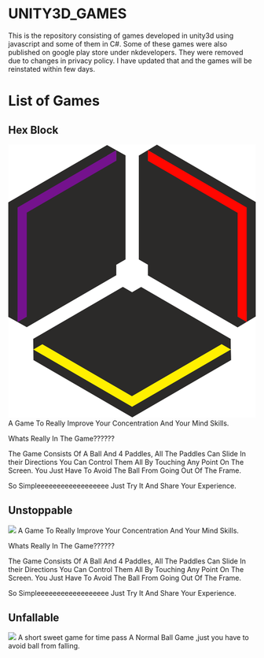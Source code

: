 # UNITY3D_GAMES
This is the repository consisting of games developed in unity3d using javascript and some of them in C#. Some of these games were also published on google play store under nkdevelopers. They were removed due to changes in privacy policy. I have updated that and the games will be reinstated within few days.

# List of Games

## Hex Block
<img src = "https://github.com/nirav1997/UNITY3D_GAMES/blob/master/Hex%20Block/Assets/Logo/IMG_4372%20(1).PNG" class="center">
</img>
A Game To Really Improve Your Concentration And Your Mind Skills.

Whats Really In The Game??????

The Game Consists Of A Ball And 4 Paddles,
All The Paddles Can Slide In their Directions You Can Control Them All By Touching Any Point On The Screen.
You Just Have To Avoid The Ball From Going Out Of The Frame.

So Simpleeeeeeeeeeeeeeeeee
Just Try It And Share Your Experience.

## Unstoppable
<img src = "https://lh3.googleusercontent.com/vEpjQe9vH_srK84C4wVpYjmR8k7EOhO3w46uhlpaFIAsebGwI7gbK-HhpHRHEK8PiA" class="center">
</img>
A Game To Really Improve Your Concentration And Your Mind Skills.

Whats Really In The Game??????

The Game Consists Of A Ball And 4 Paddles,
All The Paddles Can Slide In their Directions You Can Control Them All By Touching Any Point On The Screen.
You Just Have To Avoid The Ball From Going Out Of The Frame.

So Simpleeeeeeeeeeeeeeeeee
Just Try It And Share Your Experience.

## Unfallable
<img src = "https://lh3.googleusercontent.com/wJFXXMsASIm9X9Rmxkz4FqlBdNiAvAy-M2NjGjErL-2P0vwQT5hYJXpeuJ2F3FV8jQ">
</img>
A short sweet game for time pass
A Normal Ball Game ,just you have to avoid ball from falling.


